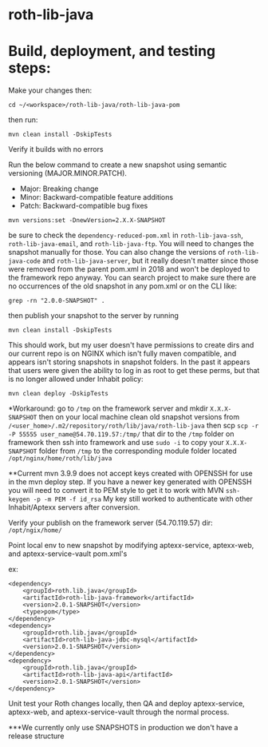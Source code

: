 # roth-lib-java

# Build, deployment, and testing steps:

Make your changes then:

`cd ~/<workspace>/roth-lib-java/roth-lib-java-pom`

then run:

`mvn clean install -DskipTests`

Verify it builds with no errors

Run the below command to create a new snapshot using semantic versioning (MAJOR.MINOR.PATCH).
- Major: Breaking change
- Minor: Backward-compatible feature additions
- Patch: Backward-compatible bug fixes

`mvn versions:set -DnewVersion=2.X.X-SNAPSHOT`
 
be sure to check the `dependency-reduced-pom.xml` in `roth-lib-java-ssh`, `roth-lib-java-email`,
and `roth-lib-java-ftp`. You will need to changes the snapshot manually for those.  You can also change the versions
of `roth-lib-java-code` and `roth-lib-java-server`, but it really doesn't matter since those were removed from
the parent pom.xml in 2018 and won't be deployed to the framework repo anyway.
You can search project to make sure there are no occurrences of the old snapshot in any pom.xml or on the CLI like:

`grep -rn "2.0.0-SNAPSHOT" .`

then publish your snapshot to the server by running

`mvn clean install -DskipTests`

This should work, but my user doesn't have permissions to create dirs and our current repo is on NGINX which
isn't fully maven compatible, and appears isn't storing snapshots in snapshot folders.  In the past it appears
that users were given the ability to log in as root to get these perms, but that is no longer allowed under Inhabit
policy:

`mvn clean deploy -DskipTests`

*Workaround:
go to `/tmp` on the framework server and mkdir `X.X.X-SNAPSHOT` then on your local machine clean old snapshot versions from
``/<user_home>/.m2/repository/roth/lib/java/roth-lib-java`` then scp `scp -r -P 55555 user_name@54.70.119.57:/tmp/` that dir to the `/tmp` folder on framework
then ssh into framework and use `sudo -i` to copy your `X.X.X-SNAPSHOT` folder from `/tmp` to the corresponding module folder located `/opt/nginx/home/roth/lib/java`

**Current mvn 3.9.9 does not accept keys created with OPENSSH for use in the mvn deploy step.  If you have a newer key
generated with OPENSSH you will need to convert it to PEM style to get it to work with MVN ```ssh-keygen -p -m PEM -f id_rsa```
My key still worked to authenticate with other Inhabit/Aptexx servers after conversion.


Verify your publish on the framework server (54.70.119.57) dir: `/opt/ngix/home/`

Point local env to new snapshot by modifying aptexx-service, aptexx-web, and aptexx-service-vault 
pom.xml's 

ex:
```
<dependency>
    <groupId>roth.lib.java</groupId>
    <artifactId>roth-lib-java-framework</artifactId>
    <version>2.0.1-SNAPSHOT</version>
    <type>pom</type>
</dependency>
<dependency>
    <groupId>roth.lib.java</groupId>
    <artifactId>roth-lib-java-jdbc-mysql</artifactId>
    <version>2.0.1-SNAPSHOT</version>
</dependency>
<dependency>
    <groupId>roth.lib.java</groupId>
    <artifactId>roth-lib-java-api</artifactId>
    <version>2.0.1-SNAPSHOT</version>
</dependency>
```

Unit test your Roth changes locally, then QA and deploy aptexx-service, aptexx-web, and aptexx-service-vault 
through the normal process.

***We currently only use SNAPSHOTS in production we don't have a release structure
